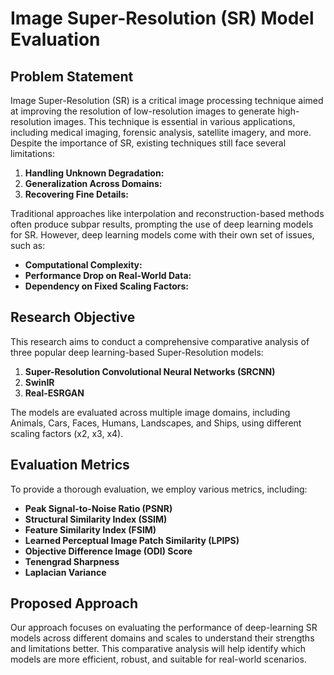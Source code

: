 # Image Super-Resolution (SR) Model Evaluation

## Problem Statement

Image Super-Resolution (SR) is a critical image processing technique aimed at improving the resolution of low-resolution images to generate high-resolution images. This technique is essential in various applications, including medical imaging, forensic analysis, satellite imagery, and more. Despite the importance of SR, existing techniques still face several limitations:

1. **Handling Unknown Degradation:** 
2. **Generalization Across Domains:** 
3. **Recovering Fine Details:** 

Traditional approaches like interpolation and reconstruction-based methods often produce subpar results, prompting the use of deep learning models for SR. However, deep learning models come with their own set of issues, such as:

- **Computational Complexity:** 
- **Performance Drop on Real-World Data:** 
- **Dependency on Fixed Scaling Factors:** 

## Research Objective

This research aims to conduct a comprehensive comparative analysis of three popular deep learning-based Super-Resolution models:

1. **Super-Resolution Convolutional Neural Networks (SRCNN)**
2. **SwinIR**
3. **Real-ESRGAN**

The models are evaluated across multiple image domains, including Animals, Cars, Faces, Humans, Landscapes, and Ships, using different scaling factors (x2, x3, x4). 

## Evaluation Metrics

To provide a thorough evaluation, we employ various metrics, including:

- **Peak Signal-to-Noise Ratio (PSNR)**
- **Structural Similarity Index (SSIM)**
- **Feature Similarity Index (FSIM)**
- **Learned Perceptual Image Patch Similarity (LPIPS)**
- **Objective Difference Image (ODI) Score**
- **Tenengrad Sharpness**
- **Laplacian Variance**

## Proposed Approach

Our approach focuses on evaluating the performance of deep-learning SR models across different domains and scales to understand their strengths and limitations better. This comparative analysis will help identify which models are more efficient, robust, and suitable for real-world scenarios.
